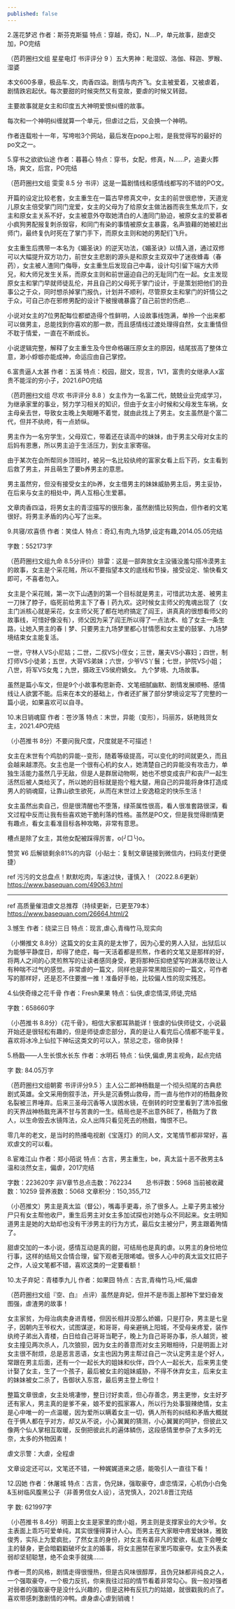 ```yaml
---
published: false
---
```

2.莲花梦迟 作者：斯芬克斯猫
特点：穿越，奇幻，N....P，单元故事，甜虐交加，PO完结

（芭莳圈扫文组 星星电灯 书评评分 9 ）五大男神：毗湿奴、洛伽、释迦、罗睺、湿婆

本文600多章，极品车.文，肉香四溢。剧情与肉齐飞。女主被爱着，又被虐着，剧情跌宕起伏。每次要甜的时候突然又有变故，要虐的时候又转甜。

主要故事就是女主和印度五大神明爱恨纠缠的故事。

每次和一个神明纠缠就算一个单元，但虐过之后，又会换一个神明。

作者连载啦十一年，写垮啦3个网站，最后发在popo上啦，是我觉得写的最好的po文之一。

5.穿书之欲欲仙途 作者：暮暮心
特点：穿书，女配，修真，N......P，追妻火葬场，爽文，后宫，PO完结

（芭莳圈扫文组 雯雯 8.5 分 书评）这是一篇剧情线和感情线都写的不错的PO文。

开篇的设定比较老套，女主重生在一篇古早修真文中，女主的前世很悲惨，天道宠儿原女主倍受掌门同门宠爱，女主的父母为了给原女主做法器而丧生焦龙爪下，女主和原女主关系不好，女主被意外夺取她清白的人渣同门胁迫，被原女主的爱慕者小疯狗男配报复刺杀毁容，和同门有染的事情被原女主暴露，名声狼藉的她被赶出师门，最终复仇时死在了掌门手下，而原女主则和她的男配们飞升。

女主重生后携带一本名为《媚圣诀》的逆天功法，《媚圣诀》以情入道，通过双修可以大幅提升双方功力，前世女主悲剧的源头是和原女主双双中了迷夜蜂毒（春药），女主被人渣同门侮辱，女主重生后发现自己中毒，设计勾引留下端方大师兄，和大师兄发生关系，而原女主则和前世逼迫自己的无耻同门在一起。女主发现原女主和掌门早就师徒乱伦，并且自己的父母死于掌门设计，于是策划把他们的丑事公之于众，同时想杀掉掌门报仇，计划并不顺利，尽管原女主和掌门的奸情公之于众，可自己亦在邪修男配的设计下被搜魂暴露了自己前世的伤疤…

小说对女主的7位男配每位都塑造得个性鲜明，人设故事线饱满，单拎一个出来都可以做男主，总能找到你喜欢的那一款，而且感情线过渡处理得自然，女主重情但不耽于情爱，一直在不断成长。

小说逻辑完整，解释了女主重生及今世命格碾压原女主的原因，结尾拔高了整体立意，渺小蜉蝣亦能成神，命运应由自己掌控。

6.富贵逼人太甚 作者：五溪
特点：校园，甜文，现言，1V1，富贵的女继承人x富贵不能淫的穷小子，2021.6PO完结

（芭莳圈扫文组 尽欢 书评评分 8.8 ）女主作为一名富二代，兢兢业业完成学习，为继承家里的事业，努力学习相关的知识，但由于女主小时候和父母发生车祸，女主母亲去世，导致女主晚上失眠睡不着觉，就由此找上了男主。女主虽然是个富二代，但并不纨绔，有一点娇纵。

男主作为一名穷学生，父母双亡，带着还在读高中的妹妹，由于男主父母对女主的后妈有恩惠，所以男主迫于生活压力，到女主家寄宿。

由于某次在会所帮同乡顶班时，被另一名比较纨绔的富家女看上后下药，女主看到后救了男主，并且萌生了要b养男主的意思。

男主虽然穷，但没有接受女主的b养，女主借男主的妹妹威胁男主后，男主妥协，在后来与女主的相处中，两人互相心生爱慕。

文章肉香四溢，将男女主的青涩描写的很形象，虽然剧情比较狗血，但作者的文笔很好。将男主矛盾的内心写了出来。

9.共寝/欢喜债    作者：笑佳人
特点：奇幻,有肉,九场梦,设定有趣,2014.05.05完结

字数：552173字

（芭莳圈扫文组九命 8.5分评价）排雷：这是一部奔放女主没骚没羞勾搭冷漠男主的故事，女主是个采花贼，所以不要指望本文的底线和节操，接受设定、愉快看文即可，不喜者勿入。

女主是个采花贼，第一次下山遇到的第一个目标就是男主，可惜武功太差、被男主一刀抹了脖子，临死前给男主下了春丨药九欢。这时候女主师父的鬼魂出现了（女主门派核心就是采花，女主师父死了都在地府搞定了阎王，讲真真的很想看师父的故事线，可惜好像没有），师父因为采了阎王所以得了一点法术、给了女主一条生路，让她入男主的春丨梦、只要男主九场梦里都心甘情愿和女主爱的鼓掌、九场梦境结束女主能复活。

一世，守林人VS小尼姑；二世，二叔VS小侄女；三世，屠夫VS小寡妇；四世，制灯师VS小徒弟；五世，大哥VS弟妹；六世，少爷VS丫鬟；七世，护院VS小姐；八世，将军VS女鬼；九世，摄政王VS侯府嫡女。 九个梦境、九场故事。

虽然是篇小车文，但是9个小故事构思新奇、文笔细腻幽默、剧情发展顺畅、感情线让人欲罢不能。后来在本文的基础上，作者还扩展了部分梦境设定写了完整的一篇小说，如果喜欢可以自寻。

10.末日销魂窟 作者：苍汐落
特点：末世，异能（变形），玛丽苏，妖艳贱货女主，2021.4PO完结

（小芭推书 8分）不要问我尺度，尺度就是不可描述！

女主在末世有个鸡肋的异能--变形，随着等级提高，可以变化的时间就更久，而且会越来越漂亮。女主也是一个很有心机的女人，她清楚自己的异能没有攻击力，单独生活能力虽然几乎无敌，但是人是群居动物啊，她也不想变成丧尸和丧尸一起生活然后被人类给灭了，所以她的目标就是抱个粗大腿，用自己的异能将身体打造成男人的销魂窟，让靠山欲生欲死，从而在末世过上安逸稳定的快乐生活！

女主虽然出卖自己，但是很清醒也不堕落，绿茶属性很高，看人很准套路很深，看文过程中反而让我有些喜欢她干脆利落的性格。虽然是PO文，但是我觉得剧情更有趣点，看女主看准目标各种攻略，非常有意思。

槽点是除了女主，其他女配被踩得厉害，o(╯□╰)o。

赞赏 ¥6 后解锁剩余81%的内容（小贴士：复制文章链接到微信内，扫码支付更便捷）

ref
污污的文总盘点！默默吃肉，车速过快，谨慎入！（2022.8.6更新）
https://www.basequan.com/49063.html

---

ref
高质量催泪虐文总推荐（持续更新，已更至79本）
https://www.basequan.com/26664.html/2

3.憾生 作者：绕梁三日
特点：现言,虐心,青梅竹马,现实向

（小懒推文 8.8分）这篇文的女主真的是太惨了，因为心爱的男人入狱，出狱后以为能够平静度日，却得了绝症，每一天活着都是煎熬，作者的文笔又是那样的好，将两人之间的心灵煎熬写的让读者感同身受，更将那种压抑绝望写的淋漓尽致让人有种喘不过气的感觉。非常虐的一篇文，同样也是非常黑暗压抑的一篇文，可作者写的那样好，还是忍不住要推一推！准备好手帕，比较偏人性的现实残忍。

4.仙侠奇缘之花千骨 作者：Fresh果果
特点：仙侠,虐恋情深,师徒,完结

字数：658660字

（小芭推书 8.8分）《花千骨》，相信大家都耳熟能详！很虐的仙侠师徒文，小说最开始还是很轻松有趣的，但是师徒虐恋部分，真的是让人看完后心情都不能平复。喜欢将冰冷上仙拉下神坛这类文的可以入，禁忌之恋，宿命抉择！

5.杨戬——人生长恨水长东 作者：水明石
特点：仙侠,偏虐,男主视角，起点完结

字 数: 84.05万字

（芭莳圈扫文组朝雾 书评评分9.5 ）主人公二郎神杨戬是一个彻头彻尾的古典悲剧式英雄。全文采用倒叙手法，开头是沉香劈山救母，而一直与他作对的杨戬身败名裂被三界唾弃。后来三圣母沉香等人误困水镜，在倒转的时空里看到了清冷孤傲的天界战神杨戬充满不甘与苦衷的一生。结局也是不出意外BE了，杨戬为了救人，以生命毁去水镜阵法，众人出阵只看见死去的杨戬，悔恨不已。

零几年的老文，是当时的热播电视剧《宝莲灯》的同人文，文笔情节都非常好，喜欢虐文的可以看。

8.宦难江山 作者：郑小陌说
特点：古言，男主重生，be，真太监十恶不赦男主&温和淡然女主，偏虐，2017完结

字数：223620字 非V章节总点击数：762234　　 总书评数：5968 当前被收藏数：10259 营养液数：5068 文章积分：150,355,712

（小芭推文）男主是真太监（督公），嘴毒手更毒，杀了很多人。上辈子男主被分尸只有女主帮他收尸，重生后男主对女主多加试探也对她与众不同起来。女主明知道男主是她的大劫却也没有干涉男主的行为方式，最后女主被分尸，男主跟着殉情了。

甜虐交加的一本小说，感情互动是真的甜，可结局也是真的虐。以男主的身份地位行事，这样的结局又合情合理，留下观者无限唏嘘。很多人心中的真太监文扛把子之作，人设文笔都不错，喜欢这类的一定要看额！

10.太子弃妃：青楼季九儿 作者：如果囧
特点：古言,青梅竹马,HE,偏虐

（芭莳圈扫文组『空、白』 点评）虽然是弃妃，但并不是市面上那种下堂妇奋发图强，虐渣男的故事！

女主家贫，为母治病卖身进青楼，但因长相并没那么娇媚，只是打杂，男主是七皇子，因朝内王爷权大，试图谋逆，和哥哥，母亲避祸上阳城，不受母亲疼爱，装作纨绔子弟出入青楼，白日给自己哥哥当靶子，晚上为自己哥哥办事，杀人越货，被女主撞见两次杀人，几次狼狈，因为女主的善意而对女主另眼相待，只是明面上对女主很不耐烦，总是恶言恶语，女主也因为男主帮过自己一次认定男主是个好人，常跟在男主后面，还有一个一起长大的姐妹和伙伴，四个人一起长大，后来男主使计娶了女主，生了一个孩子，最后被女主的姐妹威胁，不得不休弃女主，后来女主的妹妹被女二杀了，告御状入东宫，最后男主登上帝位！

整篇文章很虐，女主处境凄惨，整日讨好卖乖，但心存善念，男主更惨，女主好歹还有家人，男主真的是爹不亲，娘不爱的孤家寡人，所以行为处事狠辣绝情，女主是心中唯一的一点温暖，因为爱所以瞒着女主一切，俩人所有的纠结和矛盾大概就在于俩人都在乎对方，却又从不说，小心翼翼的猜测，小心翼翼的呵护，但彼此又像两个仙人掌相互取暖，反倒把彼此扎的遍体鳞伤，这段感情里参杂了太多的无奈，太多的外物因素！

虐文示警：大虐，全程虐

文章设定还可以，文笔还不错，一种娓娓道来之感，能吸引人一直往下看！

12.囚她 作者：休屠城
特点：古言，伪兄妹，强取豪夺，虐恋情深，心机伪小白兔&玉树临风腹黑公子（非善男信女人设），洁党慎入，2021.8晋江完结

字 数: 621997字

（小芭推书 8.4分）明面上女主是家里的庶小姐，男主则是支撑家业的大少爷。女主表面上乖巧可爱单纯，其实很懂得算计人心。而男主在大家眼中疼爱妹妹，雅致俊秀，实际上为爱疯批，了然女主的身份，对女主有着非凡的爱欲，私底下会睡女主的替身，更会暗戳戳破坏女主的婚事，将女主圈禁在家里巧取豪夺。女主外表柔弱却坚韧聪慧，绝不会束手就擒……

作者一贯的风格，剧情走得很慢热，但是古风味很醇厚，且伪兄妹都非纯良之人，一个强取豪夺，一个极力反抗，你来我往过招的情节看着非常勾心。我一般对强者对弱者的强取豪夺是没什么兴趣的，但是这种有反抗力的姑娘，就很戳我的点了。喜欢带感刺激剧情的冲鸭。虐身虐心虐到销魂！



